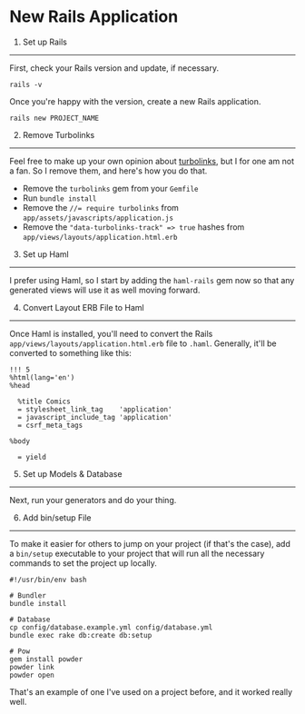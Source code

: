 New Rails Application
=====================

1. Set up Rails
---------------

First, check your Rails version and update, if necessary.

```
rails -v
```

Once you're happy with the version, create a new Rails application.

```
rails new PROJECT_NAME
```

2. Remove Turbolinks
--------------------

Feel free to make up your own opinion about [turbolinks](https://github.com/rails/turbolinks), but I for one am not a fan. So I remove them, and here's how you do that.

- Remove the `turbolinks` gem from your `Gemfile`
- Run `bundle install`
- Remove the `//= require turbolinks` from `app/assets/javascripts/application.js`
- Remove the `"data-turbolinks-track" => true` hashes from `app/views/layouts/application.html.erb`

3. Set up Haml
--------------

I prefer using Haml, so I start by adding the `haml-rails` gem now so that any generated views will use it as well moving forward.

4. Convert Layout ERB File to Haml
----------------------------------

Once Haml is installed, you'll need to convert the Rails `app/views/layouts/application.html.erb` file to `.haml`. Generally, it'll be converted to something like this:

```haml
!!! 5
%html(lang='en')
%head

  %title Comics
  = stylesheet_link_tag    'application'
  = javascript_include_tag 'application'
  = csrf_meta_tags

%body

  = yield
```

5. Set up Models & Database
---------------------------

Next, run your generators and do your thing.

6. Add bin/setup File
---------------------

To make it easier for others to jump on your project (if that's the case), add a `bin/setup` executable to your project that will run all the necessary commands to set the project up locally.

```
#!/usr/bin/env bash

# Bundler
bundle install

# Database
cp config/database.example.yml config/database.yml
bundle exec rake db:create db:setup

# Pow
gem install powder
powder link
powder open
```

That's an example of one I've used on a project before, and it worked really well.

